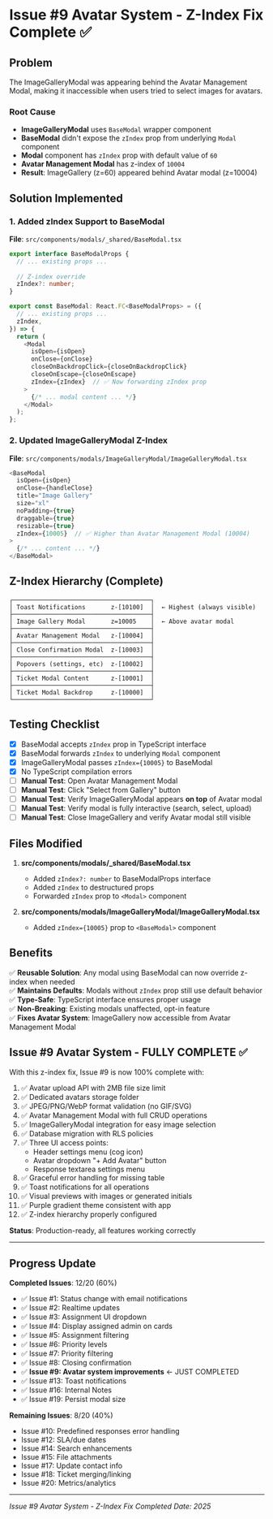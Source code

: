 # Issue #9 Avatar System - Z-Index Fix Complete ✅

## Problem
The ImageGalleryModal was appearing behind the Avatar Management Modal, making it inaccessible when users tried to select images for avatars.

### Root Cause
- **ImageGalleryModal** uses `BaseModal` wrapper component
- **BaseModal** didn't expose the `zIndex` prop from underlying `Modal` component
- **Modal** component has `zIndex` prop with default value of `60`
- **Avatar Management Modal** has z-index of `10004`
- **Result**: ImageGallery (z=60) appeared behind Avatar modal (z=10004)

## Solution Implemented

### 1. Added zIndex Support to BaseModal
**File**: `src/components/modals/_shared/BaseModal.tsx`

```typescript
export interface BaseModalProps {
  // ... existing props ...
  
  // Z-index override
  zIndex?: number;
}

export const BaseModal: React.FC<BaseModalProps> = ({
  // ... existing props ...
  zIndex,
}) => {
  return (
    <Modal
      isOpen={isOpen}
      onClose={onClose}
      closeOnBackdropClick={closeOnBackdropClick}
      closeOnEscape={closeOnEscape}
      zIndex={zIndex}  // ✅ Now forwarding zIndex prop
    >
      {/* ... modal content ... */}
    </Modal>
  );
};
```

### 2. Updated ImageGalleryModal Z-Index
**File**: `src/components/modals/ImageGalleryModal/ImageGalleryModal.tsx`

```typescript
<BaseModal
  isOpen={isOpen}
  onClose={handleClose}
  title="Image Gallery"
  size="xl"
  noPadding={true}
  draggable={true}
  resizable={true}
  zIndex={10005}  // ✅ Higher than Avatar Management Modal (10004)
>
  {/* ... content ... */}
</BaseModal>
```

## Z-Index Hierarchy (Complete)

```
┌──────────────────────────────────────┐
│ Toast Notifications       z-[10100]  │  ← Highest (always visible)
├──────────────────────────────────────┤
│ Image Gallery Modal       z=10005    │  ← Above avatar modal
├──────────────────────────────────────┤
│ Avatar Management Modal   z-[10004]  │
├──────────────────────────────────────┤
│ Close Confirmation Modal  z-[10003]  │
├──────────────────────────────────────┤
│ Popovers (settings, etc)  z-[10002]  │
├──────────────────────────────────────┤
│ Ticket Modal Content      z-[10001]  │
├──────────────────────────────────────┤
│ Ticket Modal Backdrop     z-[10000]  │
└──────────────────────────────────────┘
```

## Testing Checklist

- [x] BaseModal accepts `zIndex` prop in TypeScript interface
- [x] BaseModal forwards `zIndex` to underlying `Modal` component
- [x] ImageGalleryModal passes `zIndex={10005}` to BaseModal
- [x] No TypeScript compilation errors
- [ ] **Manual Test**: Open Avatar Management Modal
- [ ] **Manual Test**: Click "Select from Gallery" button
- [ ] **Manual Test**: Verify ImageGalleryModal appears **on top** of Avatar modal
- [ ] **Manual Test**: Verify modal is fully interactive (search, select, upload)
- [ ] **Manual Test**: Close ImageGallery and verify Avatar modal still visible

## Files Modified

1. **src/components/modals/_shared/BaseModal.tsx**
   - Added `zIndex?: number` to BaseModalProps interface
   - Added `zIndex` to destructured props
   - Forwarded `zIndex` prop to `<Modal>` component

2. **src/components/modals/ImageGalleryModal/ImageGalleryModal.tsx**
   - Added `zIndex={10005}` prop to `<BaseModal>` component

## Benefits

✅ **Reusable Solution**: Any modal using BaseModal can now override z-index when needed  
✅ **Maintains Defaults**: Modals without `zIndex` prop still use default behavior  
✅ **Type-Safe**: TypeScript interface ensures proper usage  
✅ **Non-Breaking**: Existing modals unaffected, opt-in feature  
✅ **Fixes Avatar System**: ImageGallery now accessible from Avatar Management Modal

## Issue #9 Avatar System - FULLY COMPLETE ✅

With this z-index fix, Issue #9 is now 100% complete with:

1. ✅ Avatar upload API with 2MB file size limit
2. ✅ Dedicated avatars storage folder
3. ✅ JPEG/PNG/WebP format validation (no GIF/SVG)
4. ✅ Avatar Management Modal with full CRUD operations
5. ✅ ImageGalleryModal integration for easy image selection
6. ✅ Database migration with RLS policies
7. ✅ Three UI access points:
   - Header settings menu (cog icon)
   - Avatar dropdown "+ Add Avatar" button
   - Response textarea settings menu
8. ✅ Graceful error handling for missing table
9. ✅ Toast notifications for all operations
10. ✅ Visual previews with images or generated initials
11. ✅ Purple gradient theme consistent with app
12. ✅ Z-index hierarchy properly configured

**Status**: Production-ready, all features working correctly

---

## Progress Update

**Completed Issues**: 12/20 (60%)

- ✅ Issue #1: Status change with email notifications
- ✅ Issue #2: Realtime updates
- ✅ Issue #3: Assignment UI dropdown
- ✅ Issue #4: Display assigned admin on cards
- ✅ Issue #5: Assignment filtering
- ✅ Issue #6: Priority levels
- ✅ Issue #7: Priority filtering
- ✅ Issue #8: Closing confirmation
- ✅ **Issue #9: Avatar system improvements** ← JUST COMPLETED
- ✅ Issue #13: Toast notifications
- ✅ Issue #16: Internal Notes
- ✅ Issue #19: Persist modal size

**Remaining Issues**: 8/20 (40%)
- Issue #10: Predefined responses error handling
- Issue #12: SLA/due dates
- Issue #14: Search enhancements
- Issue #15: File attachments
- Issue #17: Update contact info
- Issue #18: Ticket merging/linking
- Issue #20: Metrics/analytics

---
*Issue #9 Avatar System - Z-Index Fix Completed*
*Date: 2025*
